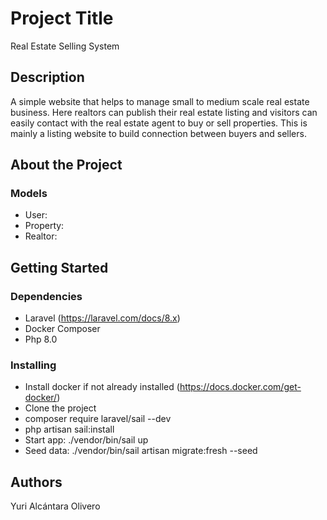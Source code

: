 # Project Title
Real Estate Selling System 

## Description

A simple website that helps to manage small to medium scale real estate business. Here realtors can publish their real estate listing and visitors can easily contact with the real estate agent to buy or sell properties. This is mainly a listing website to build connection between buyers and sellers.

## About the Project
### Models
* User: 
* Property: 
* Realtor: 
## Getting Started

### Dependencies
* Laravel (https://laravel.com/docs/8.x)
* Docker Composer
* Php 8.0

### Installing
* Install docker if not already installed (https://docs.docker.com/get-docker/) 
* Clone the project
* composer require laravel/sail --dev
* php artisan sail:install
* Start app: ./vendor/bin/sail up
* Seed data: ./vendor/bin/sail artisan migrate:fresh --seed

## Authors

Yuri Alcántara Olivero  
